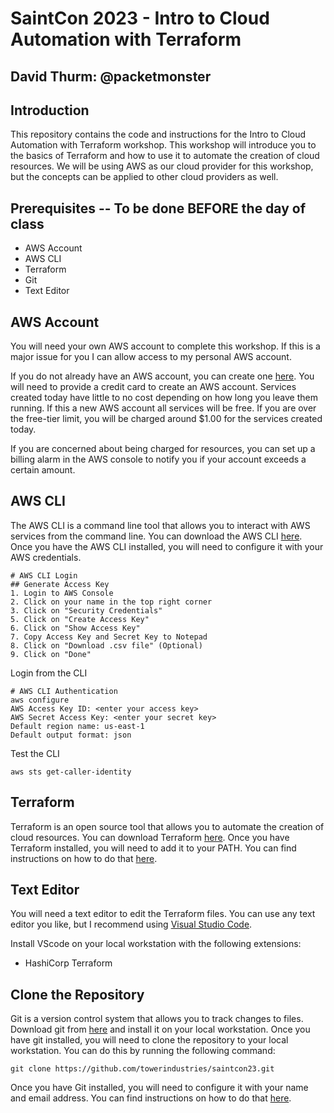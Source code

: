 # SaintCon 2023 - Intro to Cloud Automation with Terraform
## David Thurm: @packetmonster
## Introduction
This repository contains the code and instructions for the Intro to Cloud Automation with Terraform workshop.  This workshop will introduce you to the basics of Terraform and how to use it to automate the creation of cloud resources.  We will be using AWS as our cloud provider for this workshop, but the concepts can be applied to other cloud providers as well.

## Prerequisites -- To be done **BEFORE** the day of class
* AWS Account
* AWS CLI
* Terraform
* Git
* Text Editor

## AWS Account
You will need your own AWS account to complete this workshop.  If this is a major issue for you I can allow access to my personal AWS account.  

If you do not already have an AWS account, you can create one [here](https://aws.amazon.com/premiumsupport/knowledge-center/create-and-activate-aws-account/).  You will need to provide a credit card to create an AWS account.  Services created today have little to no cost depending on how long you leave them running.  If this a new AWS account all services will be free.  If you are over the free-tier limit, you will be charged around $1.00 for the services created today.

If you are concerned about being charged for resources, you can set up a billing alarm in the AWS console to notify you if your account exceeds a certain amount.

## AWS CLI
The AWS CLI is a command line tool that allows you to interact with AWS services from the command line.  You can download the AWS CLI [here](https://aws.amazon.com/cli/).  Once you have the AWS CLI installed, you will need to configure it with your AWS credentials.

```
# AWS CLI Login
## Generate Access Key
1. Login to AWS Console
2. Click on your name in the top right corner
3. Click on "Security Credentials"
5. Click on "Create Access Key"
6. Click on "Show Access Key"
7. Copy Access Key and Secret Key to Notepad
8. Click on "Download .csv file" (Optional)
9. Click on "Done"
```
Login from the CLI
```
# AWS CLI Authentication
aws configure
AWS Access Key ID: <enter your access key>
AWS Secret Access Key: <enter your secret key>
Default region name: us-east-1
Default output format: json
```
Test the CLI
```
aws sts get-caller-identity
```
## Terraform
Terraform is an open source tool that allows you to automate the creation of cloud resources.  You can download Terraform [here](https://www.terraform.io/downloads.html).  Once you have Terraform installed, you will need to add it to your PATH.  You can find instructions on how to do that [here](https://stackoverflow.com/questions/14637979/how-to-permanently-set-path-on-linux-unix).

## Text Editor
You will need a text editor to edit the Terraform files.  You can use any text editor you like, but I recommend using [Visual Studio Code](https://code.visualstudio.com/).

Install VScode on your local workstation with the following extensions:
* HashiCorp Terraform
  
## Clone the Repository
Git is a version control system that allows you to track changes to files.  Download git from [here](https://git-scm.com/downloads) and install it on your local workstation.  Once you have git installed, you will need to clone the repository to your local workstation.  You can do this by running the following command:
```
git clone https://github.com/towerindustries/saintcon23.git
```
Once you have Git installed, you will need to configure it with your name and email address.  You can find instructions on how to do that [here](https://git-scm.com/book/en/v2/Getting-Started-First-Time-Git-Setup).


